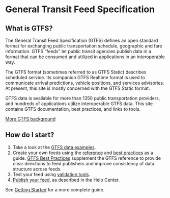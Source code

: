 <div class="row">
<div class="col-md-12">

# General Transit Feed Specification

</div>
<div class="col-md-6 mt-4">

## What is GTFS?

The General Transit Feed Specification (GTFS) defines an open standard format for exchanging public transportation schedule, geographic and fare information. GTFS “feeds” let public transit agencies publish data in a format that can be consumed and utilized in applications in an interoperable way.

The GTFS format (sometimes referred to as GTFS Static) describes scheduled service. Its companion GTFS Realtime format is used to communicate arrival predictions, vehicle positions, and services advisories. At present, this site is mostly concerned with the GTFS Static format.

GTFS data is available for more than 1350 public transportation providers, and hundreds of applications utilize interoperable GTFS data. This site contains GTFS documentation, best practices, and links to tools.

[More GTFS background](/gtfs-background)

</div>
<div class="col-md-6 mt-4">

## How do I start?

1. Take a look at the [GTFS data examples](/examples).
2. Create your own feeds using the [reference](/reference) and [best practices](/best-practices) as a guide. [GTFS Best Practices](/best-practices) supplement the GTFS reference to provide clear directions to feed publishers and improve consistency of data structure across feeds.
3. Test your feed using [validation tools](/testing).
4. [Publish your feed](/getting-started/#making-a-transit-feed-publicly-available), as described in the Help Center.

See [Getting Started](/getting-started) for a more complete guide.
</div>
</div>